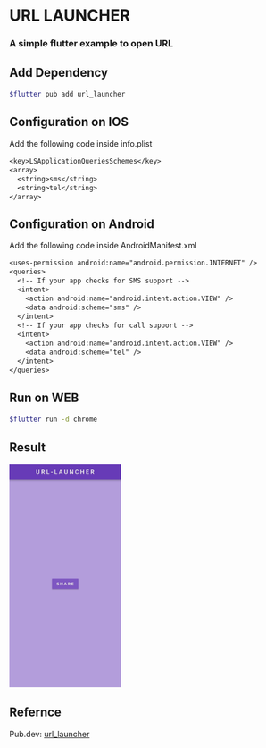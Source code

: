 # URL LAUNCHER

### A simple flutter example to open URL

## Add Dependency
```bash
$flutter pub add url_launcher
```

## Configuration on IOS
Add the following code inside info.plist
```code
<key>LSApplicationQueriesSchemes</key>
<array>
  <string>sms</string>
  <string>tel</string>
</array>
```

## Configuration on Android
Add the following code inside AndroidManifest.xml
```code
<uses-permission android:name="android.permission.INTERNET" />
<queries>
  <!-- If your app checks for SMS support -->
  <intent>
    <action android:name="android.intent.action.VIEW" />
    <data android:scheme="sms" />
  </intent>
  <!-- If your app checks for call support -->
  <intent>
    <action android:name="android.intent.action.VIEW" />
    <data android:scheme="tel" />
  </intent>
</queries>
```

## Run on WEB
```bash
$flutter run -d chrome
```

## Result
<p>
<img src="https://github.com/Vishwa-Karthik/Flutter-URL-Launcher/blob/master/img.jpg" height=400 width=200 />
</p>

## Refernce
Pub.dev: [url_launcher](https://pub.dev/packages/url_launcher)

